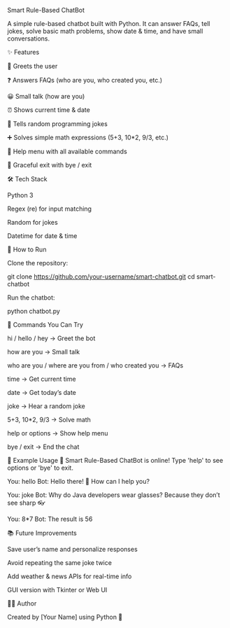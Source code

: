 Smart Rule-Based ChatBot

A simple rule-based chatbot built with Python.
It can answer FAQs, tell jokes, solve basic math problems, show date & time, and have small conversations.

✨ Features

👋 Greets the user

❓ Answers FAQs (who are you, who created you, etc.)

😀 Small talk (how are you)

⏰ Shows current time & date

🤣 Tells random programming jokes

➕ Solves simple math expressions (5+3, 10*2, 9/3, etc.)

📜 Help menu with all available commands

👋 Graceful exit with bye / exit

🛠️ Tech Stack

Python 3

Regex (re) for input matching

Random for jokes

Datetime for date & time

🚀 How to Run

Clone the repository:

git clone https://github.com/your-username/smart-chatbot.git
cd smart-chatbot


Run the chatbot:

python chatbot.py

📌 Commands You Can Try

hi / hello / hey → Greet the bot

how are you → Small talk

who are you / where are you from / who created you → FAQs

time → Get current time

date → Get today’s date

joke → Hear a random joke

5+3, 10*2, 9/3 → Solve math

help or options → Show help menu

bye / exit → End the chat

🎯 Example Usage
🤖 Smart Rule-Based ChatBot is online! Type 'help' to see options or 'bye' to exit.

You: hello
Bot: Hello there! 👋 How can I help you?

You: joke
Bot: Why do Java developers wear glasses? Because they don’t see sharp 👓

You: 8*7
Bot: The result is 56

📚 Future Improvements

Save user’s name and personalize responses

Avoid repeating the same joke twice

Add weather & news APIs for real-time info

GUI version with Tkinter or Web UI

👨‍💻 Author

Created by [Your Name] using Python 🐍
